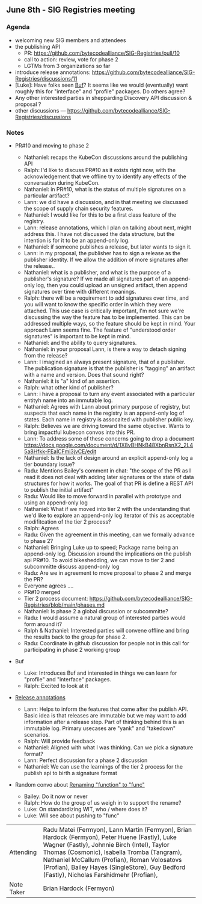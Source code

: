 ## June 8th - SIG Registries meeting

### Agenda

- welcoming new SIG members and attendees
- the publishing API
    - PR: https://github.com/bytecodealliance/SIG-Registries/pull/10
    - call to action: review, vote for phase 2
    - LGTMs from 3 organizations so far
- introduce release annotations: https://github.com/bytecodealliance/SIG-Registries/discussions/11
- [Luke]: Have folks seen [Buf](https://buf.build/)? It seems like we would (eventually) want roughly this for "interface" and "profile" packages.  Do others agree?
- Any other interested parties in shepparding Discovery API discussion & proposal ?
- other discussions — https://github.com/bytecodealliance/SIG-Registries/discussions

### Notes

- PR#10 and moving to phase 2
    - Nathaniel: recaps the KubeCon discussions around the publishing API
    - Ralph: I'd like to discuss PR#10 as it exists right now, with the acknowledgement that we offline try to identify any effects of the conversation during KubeCon.
    - Nathaniel: in PR#10, what is the status of multiple signatures on a particular artifact?
    - Lann: we did have a discussion, and in that meeting we discussed the scope of supply chain security features.
    - Nathaniel: I would like for this to be a first class feature of the registry.
    - Lann: release annotations, which I plan on talking about next, might address this. I have not discussed the data structure, but the intention is for it to be an append-only log.
    - Nathaniel: if someone publishes a release, but later wants to sign it.
    - Lann: in my proposal, the publisher has to sign a release as the publisher identity. If we allow the addition of more signatures after the release..
    - Nathaniel: what is a publisher, and what is the purpose of a publisher's signature? If we made all signatures part of an append-only log, then you could upload an unsigned artifact, then append signatures over time with different meanings.
    - Ralph: there will be a requirement to add signatures over time, and you will want to know the specific order in which they were attached. This use case is critically important, I'm not sure we're discussing the way the feature has to be implemented. This can be addressed multiple ways, so the feature should be kept in mind. Your approach Lann seems fine. The feature of "understood order signatures" is important to be kept in mind.
    - Nathaniel: and the ability to query signatures.
    - Nathaniel: in your proposal Lann, is there a way to detach signing from the release?
    - Lann: I imagined an always present signature, that of a publisher. The publication signature is that the publisher is "tagging" an artifact with a name and version. Does that sound right?
    - Nathaniel: it is "a" kind of an assertion.
    - Ralph: what other kind of publisher?
    - Lann: i have a proposal to turn any event associated with a particular entityh name into an immutable log.
    - Nathaniel: Agrees with Lann about primary purpose of registry, but suspects that each name in the registry is an append-only log of states. Each name in registry is assocaited with publisher public key.
    - Ralph: Believes we are driving toward the same objective. Wants to bring impactful kubecon convos into this PR.
    - Lann: To address some of these concerns going to drop a document https://docs.google.com/document/d/1X8vBHNkB48XbnRsnX2_2L45a8Hfkk-FEalCFmi3jvCE/edit
    - Nathaniel: Is the lack of design around an explicit append-only log a tier boundary issue?
    - Radu: Mentions Bailey's comment in chat: "the scope of the PR as I read it does not deal with adding later signatures or the state of data structures for how it works. The goal of that PR is define a REST API to publish the initial artifact"
    - Radu: Would like to move forward in parallel with prototype and using an append-only log
    - Nathaniel: What if we moved into tier 2 with the understanding that we'd like to explore an append-only log iterator of this as acceptable modifitcation of the tier 2 process?
    - Ralph: Agrees
    - Radu: Given the agreement in this meeting, can we formally advance to phase 2?
    - Nathaniel: Bringing Luke up to speed; Package name being an append-only log. Discussion around the implications on the publish api PR#10. To avoid bikeshedding, we can move to tier 2 and subcommitte discuss append-only log
    - Radu: Are we in agreement to move proposal to phase 2 and merge the PR?
    - Everyone agrees ....
    - PR#10 merged
    - Tier 2 process document: https://github.com/bytecodealliance/SIG-Registries/blob/main/phases.md
    - Nathaniel: Is phase 2 a global discussion or subcommitte?
    - Radu: I would assume a natural group of interested parties would form around it?
    - Ralph & Nathaniel: Interested parties will convene offline and bring the results back to the group for phase 2.
    - Radu: Coordinate in github discussion for people not in this call for participating in phase 2 working group

- Buf
    - Luke: Introduces Buf and interested in things we can learn for "profile" and "interface" packages.
    - Ralph: Excited to look at it

- [Release annotations](https://github.com/bytecodealliance/SIG-Registries/discussions/11)
    - Lann: Helps to inform the features that come after the publish API. Basic idea is that releases are immutable but we may want to add information after a release step. Part of thinking behind this is an immutable log. Primary usecases are "yank" and "takedown" scenarios.
    - Ralph: Will provide feedback
    - Nathaniel: Aligned with what I was thinking. Can we pick a signature format?
    - Lann: Perfect discussion for a phase 2 discussion
    - Nathaniel: We can use the learnings of the tier 2 process for the publish api to birth a signature format

- Random convo about [Renaming "function" to "func"](https://github.com/bytecodealliance/wit-bindgen/pull/232)
    - Bailey: Do it now or never
    - Ralph: How do the group of us weigh in to support the rename?
    - Luke: On standardizing WIT, who / where does it?
    - Luke: Will see about pushing to "func"

|          |      |
| -------- | -------- |
| Attending  | Radu Matei (Fermyon), Lann Martin (Fermyon), Brian Hardock (Fermyon), Peter Huene (Fastly), Luke Wagner (Fastly), Johnnie Birch (Intel), Taylor Thomas (Cosmonic), Isabella Tromba (Tangram), Nathaniel McCallum (Profian), Roman Volosatovs (Profian), Bailey Hayes (SingleStore), Guy Bedford (Fastly), Nicholas Farshidmehr (Profian),
| Note Taker | Brian Hardock (Fermyon) |
